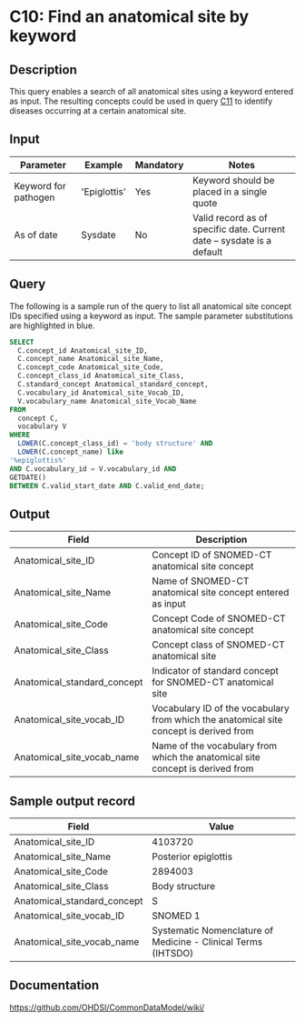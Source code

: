 <!---
Group:condition
Name:C10 Find an anatomical site by keyword
Author:Patrick Ryan
CDM Version: 5.0
-->

# C10: Find an anatomical site by keyword

## Description
This query enables a search of all anatomical sites using a keyword entered as input. The resulting concepts could be used in query  [C11](http://vocabqueries.omop.org/condition-queries/c11) to identify diseases occurring at a certain anatomical site.

## Input

|  Parameter |  Example |  Mandatory |  Notes |
| --- | --- | --- | --- |
|  Keyword for pathogen |  'Epiglottis' |  Yes | Keyword should be placed in a single quote |
|  As of date |  Sysdate |  No | Valid record as of specific date. Current date – sysdate is a default |

## Query
The following is a sample run of the query to list all anatomical site concept IDs specified using a keyword as input. The sample parameter substitutions are highlighted in  blue.

```sql
SELECT 
  C.concept_id Anatomical_site_ID, 
  C.concept_name Anatomical_site_Name, 
  C.concept_code Anatomical_site_Code, 
  C.concept_class_id Anatomical_site_Class, 
  C.standard_concept Anatomical_standard_concept, 
  C.vocabulary_id Anatomical_site_Vocab_ID, 
  V.vocabulary_name Anatomical_site_Vocab_Name 
FROM 
  concept C, 
  vocabulary V 
WHERE 
  LOWER(C.concept_class_id) = 'body structure' AND 
  LOWER(C.concept_name) like
'%epiglottis%'                                  
AND C.vocabulary_id = V.vocabulary_id AND
GETDATE()                                         
BETWEEN C.valid_start_date AND C.valid_end_date;
```

## Output

|  Field |  Description |
| --- | --- |
|  Anatomical_site_ID |  Concept ID of SNOMED-CT anatomical site concept |
|  Anatomical_site_Name |  Name of SNOMED-CT anatomical site concept entered as input |
|  Anatomical_site_Code |  Concept Code of SNOMED-CT anatomical site concept |
|  Anatomical_site_Class |  Concept class of SNOMED-CT anatomical site |
|  Anatomical_standard_concept |  Indicator of standard concept for SNOMED-CT anatomical site |
|  Anatomical_site_vocab_ID |  Vocabulary ID of the vocabulary from which the anatomical site  concept is derived from |
|  Anatomical_site_vocab_name |  Name of the vocabulary from which the anatomical site concept is derived from |

## Sample output record

|  Field |  Value |
| --- | --- |
|  Anatomical_site_ID |  4103720 |
|  Anatomical_site_Name |  Posterior epiglottis |
|  Anatomical_site_Code |  2894003 |
|  Anatomical_site_Class |  Body structure |
|  Anatomical_standard_concept |  S |
|  Anatomical_site_vocab_ID |  SNOMED 1 |
|  Anatomical_site_vocab_name |  Systematic Nomenclature of Medicine - Clinical Terms (IHTSDO) |

## Documentation
https://github.com/OHDSI/CommonDataModel/wiki/
